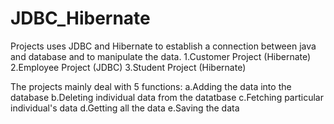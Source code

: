 # JDBC_Hibernate
Projects uses JDBC and Hibernate to establish a connection between java and database and to manipulate the data.
1.Customer Project (Hibernate)
2.Employee Project (JDBC)
3.Student Project (Hibernate)

The projects mainly deal with 5 functions:
a.Adding the data into the database 
b.Deleting individual data from the datatbase 
c.Fetching particular individual's data
d.Getting all the data
e.Saving the data 
